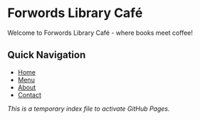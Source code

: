 # Forwords Library Café

Welcome to Forwords Library Café - where books meet coffee!

## Quick Navigation
- [Home](index.html)
- [Menu](menu.html)
- [About](about.html)
- [Contact](contact.html)

*This is a temporary index file to activate GitHub Pages.*
